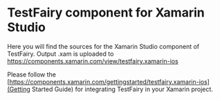 # TestFairy component for Xamarin Studio

Here you will find the sources for the Xamarin Studio component of TestFairy. Output .xam is uploaded to https://components.xamarin.com/view/testfairy.xamarin-ios 

Please follow the [https://components.xamarin.com/gettingstarted/testfairy.xamarin-ios](Getting Started Guide) for integrating TestFairy in your Xamarin project.

